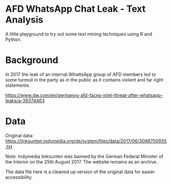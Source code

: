 # AFD WhatsApp Chat Leak - Text Analysis

A little playground to try out some text mining techniques using R and Python.

# Background

In 2017 the leak of an internal WhattsApp group of AFD members led to some turmoil in the party as in the public as it contains violent and far right statements.

https://www.dw.com/en/germanys-afd-faces-intel-threat-after-whatsapp-leaks/a-39374463

# Data

Original data: https://linksunten.indymedia.org/de/system/files/data/2017/06/3098700935.txt

Note: Indymedia linksunten was banned by the German Federal Minister of the Interior on the 25th August 2017. The website remains as an archive.

The data file here is a cleaned up version of the original data for easier accessibility.

